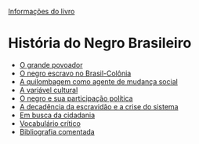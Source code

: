 [Informações do livro](./00-informacoes.md)

# História do Negro Brasileiro

- [O grande povoador](./01-o-grande-povoador.md)
- [O negro escravo no Brasil-Colônia](./02-o-negro-escravo-no-brasil-colonia.md)
- [A quilombagem como agente de mudança social](./03-a-quilombagem-como-agente-de-mudanca-social.md)
- [A variável cultural](./04-a-variavel-cultural.md)
- [O negro e sua participação política]()
- [A decadência da escravidão e a crise do sistema]()
- [Em busca da cidadania]()
- [Vocabulário crítico]()
- [Bibliografia comentada]()


